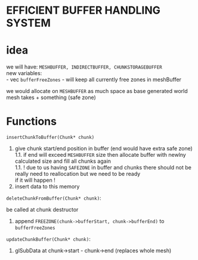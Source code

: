 # EFFICIENT BUFFER HANDLING SYSTEM

# idea
we will have: `MESHBUFFER, INDIRECTBUFFER, CHUNKSTORAGEBUFFER`   
new variables:   
     - vec `bufferFreeZones` - will keep all currently free zones in meshBuffer   
   
we would allocate on `MESHBUFFER`  as much space as base generated world mesh takes + something (safe zone)  

# Functions
`insertChunkToBuffer(Chunk* chunk)`   
   
1. give chunk start/end position in buffer (end would have extra safe zone)  
1.1. if end will exceed `MESHBUFFER` size then allocate buffer with newlny calculated size and fill all chunks again  
1.1. ! due to us having `SAFEZONE` in buffer and chunks there should not be really need to reallocation but we need to be ready  
 if it will happen !  
2. insert data to this memory   
  
`deleteChunkFromBuffer(Chunk* chunk)`:  
  
be called at chunk destructor  
1. append `FREEZONE(chunk->bufferStart, chunk->bufferEnd)` to `bufferFreeZones`
  
`updateChunkBuffer(Chunk* chunk)`:  
  
1. glSubData at chunk->start - chunk->end (replaces whole mesh)  